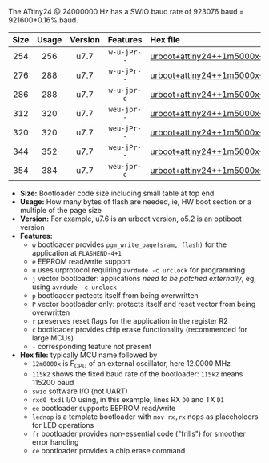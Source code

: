 The ATtiny24 @ 24000000 Hz has a SWIO baud rate of 923076 baud = 921600+0.16% baud.

|Size|Usage|Version|Features|Hex file|
|:-:|:-:|:-:|:-:|:--|
|254|256|u7.7|`w-u-jPr--`|[urboot+attiny24++1m5000x+++57k6_swio_rxb0_txb1_lednop.hex](https://raw.githubusercontent.com/stefanrueger/urboot.hex/main/mcus/attiny24/external_oscillator/fcpu++1m5000_Hz/br+++57k6_bps/urboot+attiny24++1m5000x+++57k6_swio_rxb0_txb1_lednop.hex)|
|276|288|u7.7|`w-u-jPr--`|[urboot+attiny24++1m5000x+++57k6_swio_rxb0_txb1_lednop_fr.hex](https://raw.githubusercontent.com/stefanrueger/urboot.hex/main/mcus/attiny24/external_oscillator/fcpu++1m5000_Hz/br+++57k6_bps/urboot+attiny24++1m5000x+++57k6_swio_rxb0_txb1_lednop_fr.hex)|
|286|288|u7.7|`w-u-jpr-c`|[urboot+attiny24++1m5000x+++57k6_swio_rxb0_txb1_lednop_fr_ce.hex](https://raw.githubusercontent.com/stefanrueger/urboot.hex/main/mcus/attiny24/external_oscillator/fcpu++1m5000_Hz/br+++57k6_bps/urboot+attiny24++1m5000x+++57k6_swio_rxb0_txb1_lednop_fr_ce.hex)|
|312|320|u7.7|`weu-jpr--`|[urboot+attiny24++1m5000x+++57k6_swio_rxb0_txb1_ee_lednop.hex](https://raw.githubusercontent.com/stefanrueger/urboot.hex/main/mcus/attiny24/external_oscillator/fcpu++1m5000_Hz/br+++57k6_bps/urboot+attiny24++1m5000x+++57k6_swio_rxb0_txb1_ee_lednop.hex)|
|320|320|u7.7|`weu-jPr--`|[urboot+attiny24++1m5000x+++57k6_swio_rxb0_txb1_ee.hex](https://raw.githubusercontent.com/stefanrueger/urboot.hex/main/mcus/attiny24/external_oscillator/fcpu++1m5000_Hz/br+++57k6_bps/urboot+attiny24++1m5000x+++57k6_swio_rxb0_txb1_ee.hex)|
|344|352|u7.7|`weu-jPr--`|[urboot+attiny24++1m5000x+++57k6_swio_rxb0_txb1_ee_lednop_fr.hex](https://raw.githubusercontent.com/stefanrueger/urboot.hex/main/mcus/attiny24/external_oscillator/fcpu++1m5000_Hz/br+++57k6_bps/urboot+attiny24++1m5000x+++57k6_swio_rxb0_txb1_ee_lednop_fr.hex)|
|354|384|u7.7|`weu-jpr-c`|[urboot+attiny24++1m5000x+++57k6_swio_rxb0_txb1_ee_lednop_fr_ce.hex](https://raw.githubusercontent.com/stefanrueger/urboot.hex/main/mcus/attiny24/external_oscillator/fcpu++1m5000_Hz/br+++57k6_bps/urboot+attiny24++1m5000x+++57k6_swio_rxb0_txb1_ee_lednop_fr_ce.hex)|

- **Size:** Bootloader code size including small table at top end
- **Usage:** How many bytes of flash are needed, ie, HW boot section or a multiple of the page size
- **Version:** For example, u7.6 is an urboot version, o5.2 is an optiboot version
- **Features:**
  + `w` bootloader provides `pgm_write_page(sram, flash)` for the application at `FLASHEND-4+1`
  + `e` EEPROM read/write support
  + `u` uses urprotocol requiring `avrdude -c urclock` for programming
  + `j` vector bootloader: applications *need to be patched externally*, eg, using `avrdude -c urclock`
  + `p` bootloader protects itself from being overwritten
  + `P` vector bootloader only: protects itself and reset vector from being overwritten
  + `r` preserves reset flags for the application in the register R2
  + `c` bootloader provides chip erase functionality (recommended for large MCUs)
  + `-` corresponding feature not present
- **Hex file:** typically MCU name followed by
  + `12m0000x` is F<sub>CPU</sub> of an external oscillator, here 12.0000 MHz
  + `115k2` shows the fixed baud rate of the bootloader: `115k2` means 115200 baud
  + `swio` software I/O (not UART)
  + `rxd0 txd1` I/O using, in this example, lines RX `D0` and TX `D1`
  + `ee` bootloader supports EEPROM read/write
  + `lednop` is a template bootloader with `mov rx,rx` nops as placeholders for LED operations
  + `fr` bootloader provides non-essential code ("frills") for smoother error handling
  + `ce` bootloader provides a chip erase command
